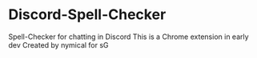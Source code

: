 # Discord-Spell-Checker
Spell-Checker for chatting in Discord
This is a Chrome extension in early dev
Created by nymical for sG
